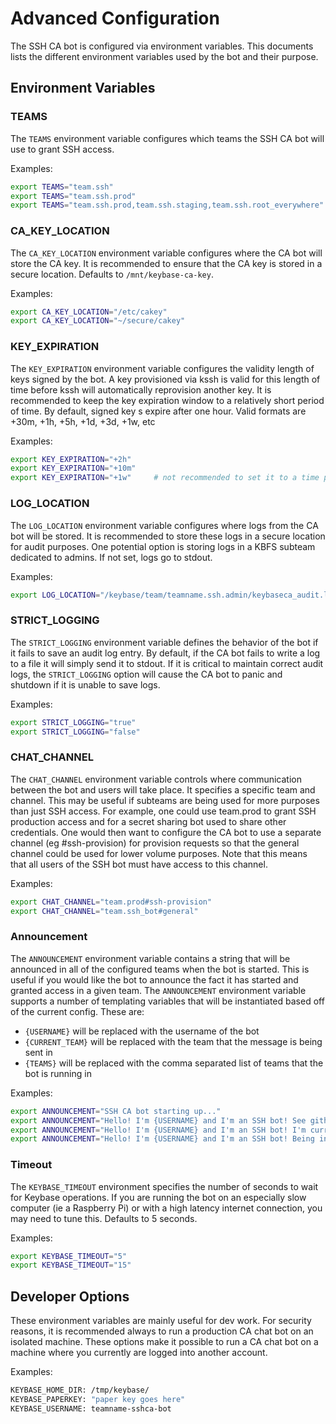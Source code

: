 # Advanced Configuration

The SSH CA bot is configured via environment variables. This documents lists the different environment variables 
used by the bot and their purpose. 

## Environment Variables

### TEAMS

The `TEAMS` environment variable configures which teams the SSH CA bot will use to grant SSH access. 

Examples:

```bash
export TEAMS="team.ssh"
export TEAMS="team.ssh.prod"
export TEAMS="team.ssh.prod,team.ssh.staging,team.ssh.root_everywhere"
```

### CA_KEY_LOCATION

The `CA_KEY_LOCATION` environment variable configures where the CA bot will store the CA key. It is recommended to 
ensure that the CA key is stored in a secure location. Defaults to `/mnt/keybase-ca-key`. 

Examples:

```bash
export CA_KEY_LOCATION="/etc/cakey"
export CA_KEY_LOCATION="~/secure/cakey"
```

### KEY_EXPIRATION

The `KEY_EXPIRATION` environment variable configures the validity length of keys signed by the bot. A key provisioned
via kssh is valid for this length of time before kssh will automatically reprovision another key. It is recommended
to keep the key expiration window to a relatively short period of time. By default, signed key s expire after one 
hour. Valid formats are +30m, +1h, +5h, +1d, +3d, +1w, etc

Examples:

```bash
export KEY_EXPIRATION="+2h"
export KEY_EXPIRATION="+10m"
export KEY_EXPIRATION="+1w"     # not recommended to set it to a time period this long
```

### LOG_LOCATION

The `LOG_LOCATION` environment variable configures where logs from the CA bot will be stored. It is recommended to store these logs in a
secure location for audit purposes. One potential option is storing logs in a KBFS subteam dedicated to admins.
If not set, logs go to stdout.

Examples:

```bash
export LOG_LOCATION="/keybase/team/teamname.ssh.admin/keybaseca_audit.log"
```

### STRICT_LOGGING

The `STRICT_LOGGING` environment variable defines the behavior of the bot if it fails to save an audit log entry.
By default, if the CA bot fails to write a log to a file it will simply send it to stdout. If it is critical to 
maintain correct audit logs, the `STRICT_LOGGING` option will cause the CA bot to panic and shutdown if it is 
unable to save logs.

Examples:

```bash
export STRICT_LOGGING="true"
export STRICT_LOGGING="false"
```

### CHAT_CHANNEL

The `CHAT_CHANNEL` environment variable controls where communication between the bot and users will take place.
It specifies a specific team and channel. This may be useful if subteams are being used for more purposes
than just SSH access. For example, one could use team.prod to grant SSH production access and for a secret
sharing bot used to share other credentials. One would then want to configure the CA bot to use a separate
channel (eg #ssh-provision) for provision requests so that the general channel could be used for lower volume
purposes. Note that this means that all users of the SSH bot must have access to this channel.

Examples:

```bash
export CHAT_CHANNEL="team.prod#ssh-provision"
export CHAT_CHANNEL="team.ssh_bot#general"
```

### Announcement

The `ANNOUNCEMENT` environment variable contains a string that will be announced in all of the configured teams when
the bot is started. This is useful if you would like the bot to announce the fact it has started and granted access in 
a given team. The `ANNOUNCEMENT` environment variable supports a number of templating variables that will be instantiated
based off of the current config. These are:

* `{USERNAME}` will be replaced with the username of the bot
* `{CURRENT_TEAM}` will be replaced with the team that the message is being sent in
* `{TEAMS}` will be replaced with the comma separated list of teams that the bot is running in

Examples:

```bash
export ANNOUNCEMENT="SSH CA bot starting up..."
export ANNOUNCEMENT="Hello! I'm {USERNAME} and I'm an SSH bot! See github.com/keybase/bot-sshca for information on using Keybase for SSH."
export ANNOUNCEMENT="Hello! I'm {USERNAME} and I'm an SSH bot! I'm currently listening in {TEAMS}."
export ANNOUNCEMENT="Hello! I'm {USERNAME} and I'm an SSH bot! Being in {CURRENT_TEAM} will grant you SSH access to certain servers. Reach out to @dworken for more information."
```

### Timeout

The `KEYBASE_TIMEOUT` environment specifies the number of seconds to wait for Keybase operations. If you are running 
the bot on an especially slow computer (ie a Raspberry Pi) or with a high latency internet connection, you may need
to tune this. Defaults to 5 seconds. 

Examples:

```bash
export KEYBASE_TIMEOUT="5"
export KEYBASE_TIMEOUT="15"
```

## Developer Options

These environment variables are mainly useful for dev work. For security reasons, it is recommended always to run a 
production CA chat bot on an isolated machine. These options make it possible to run a CA chat bot on a machine where 
you currently are logged into another account. 

Examples:

```bash
KEYBASE_HOME_DIR: /tmp/keybase/
KEYBASE_PAPERKEY: "paper key goes here"
KEYBASE_USERNAME: teamname-sshca-bot
```
